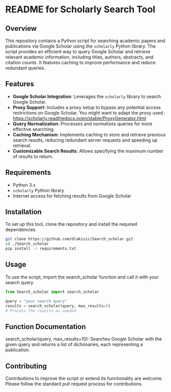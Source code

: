 # README for Scholarly Search Tool

## Overview

This repository contains a Python script for searching academic papers and publications via Google Scholar using the `scholarly` Python library. The script provides an efficient way to query Google Scholar and retrieve relevant academic information, including titles, authors, abstracts, and citation counts. It features caching to improve performance and reduce redundant queries.

## Features

- **Google Scholar Integration**: Leverages the `scholarly` library to search Google Scholar.
- **Proxy Support**: Includes a proxy setup to bypass any potential access restrictions on Google Scholar. You might want to adapt the proxy used : https://scholarly.readthedocs.io/en/stable/ProxyGenerator.html
- **Query Normalization**: Processes and normalizes queries for more effective searching.
- **Caching Mechanism**: Implements caching to store and retrieve previous search results, reducing redundant server requests and speeding up retrieval.
- **Customizable Search Results**: Allows specifying the maximum number of results to return.

## Requirements

- Python 3.x
- `scholarly` Python library
- Internet access for fetching results from Google Scholar

## Installation

To set up this tool, clone the repository and install the required dependencies.

```bash
git clone https://github.com/dlakisic/Search_scholar.git
cd ./Search_scholar
pip install -r requirements.txt
```
## Usage
To use the script, import the search_scholar function and call it with your search query.

```python
from Search_scholar import search_scholar

query = "your search query"
results = search_scholar(query, max_results=5)
# Process the results as needed
```

## Function Documentation

search_scholar(query, max_results=10): Searches Google Scholar with the given query and returns a list of dictionaries, each representing a publication.

## Contributing

Contributions to improve the script or extend its functionality are welcome. Please follow the standard pull request process for contributions.
